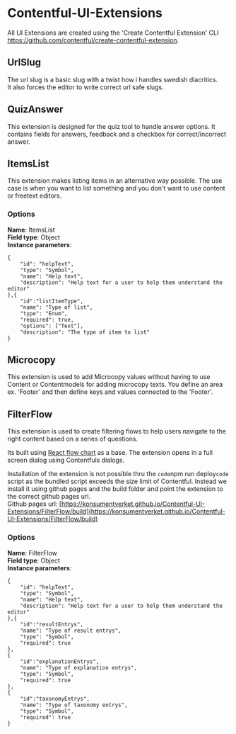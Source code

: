 # Contentful-UI-Extensions

All UI Extensions are created using the 'Create Contentful Extension' CLI  https://github.com/contentful/create-contentful-extension.


## UrlSlug
The url slug is a basic slug with a twist how i handles swedish diacritics.  
It also forces the editor to write correct url safe slugs.

## QuizAnswer
This extension is designed for the quiz tool to handle answer options. 
It contains fields for answers, feedback and a checkbox for correct/incorrect answer.

## ItemsList
This extension makes listing items in an alternative way possible.
The use case is when you want to list something and you don't want to use content or freetext editors.

### Options
**Name**: ItemsList  
**Field type**: Object  
**Instance parameters**:  
```
{
    "id": "helpText",
    "type": "Symbol",
    "name": "Help text",
    "description": "Help text for a user to help them understand the editor"
},{
    "id":"listItemType",
    "name": "Type of list",
    "type": "Enum",
    "required": true,
    "options": ["Text"],
    "description": "The type of item to list"
}
```

## Microcopy
This extension is used to add Microcopy values without having to use Content or Contentmodels for adding microcopy texts.
You define an area ex. 'Footer' and then define keys and values connected to the 'Footer'.

## FilterFlow
This extension is used to create filtering flows to help users navigate to the right content based on a series of questions.

Its built using [React flow chart](https://github.com/MrBlenny/react-flow-chart) as a base. The extension opens in a full screen dialog using Contentfuls dialogs.

Installation of the extension is not possible thru the `code`npm run deploy`code` script as the bundled script exceeds the size limit of Contentful. Instead we install it using github pages and the build folder and point the extension to the correct github pages url.  
Github pages url: [https://konsumentverket.github.io/Contentful-UI-Extensions/FilterFlow/build](https://konsumentverket.github.io/Contentful-UI-Extensions/FilterFlow/build)

### Options
**Name**: FilterFlow  
**Field type**: Object  
**Instance parameters**:  
```
{
    "id": "helpText",
    "type": "Symbol",
    "name": "Help text",
    "description": "Help text for a user to help them understand the editor"
},{
    "id":"resultEntrys",
    "name": "Type of result entrys",
    "type": "Symbol",
    "required": true
},
{
    "id":"explanationEntrys",
    "name": "Type of explanation entrys",
    "type": "Symbol",
    "required": true
},
{
    "id":"taxonomyEntrys",
    "name": "Type of taxonomy entrys",
    "type": "Symbol",
    "required": true
}
```





